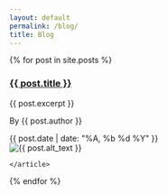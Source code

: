 ```yaml
---
layout: default
permalink: /blog/
title: Blog
---
```

<section class="mw10 center">
{% for post in site.posts %}
    <article class="pv4  ph3 ph0-l">
      <div class="flex flex-column flex-row-ns">
        <div class="w-100 w-60-ns pr3-ns order-2 order-1-ns">
          <a href="{{site.baseurl}}{{ post.url }}" title="Read about {{ post.title }}">
            <h1 class="f3 avenir mt0 lh-title">
              {{ post.title }}
            </h1>
          </a>
          <p class="f4 fw4 f4-l lh-copy avenir ink">
              {{ post.excerpt }}
          </p>
          <p class="f6 lh-copy black mv0">By <span class="text-ink">{{ post.author }}</span></p>
          <time class="f6 db $dark-cyan">{{ post.date | date: "%A, %b %d %Y" }}</time>
        </div>
        <div class="pl3-ns order-1 order-2-ns mb4 mb0-ns w-100 w-40-ns">
          <img src="{{ post.image }}" class="db" alt="{{ post.alt_text }}">
        </div>
      </div>

    </article>
{% endfor %}
</section>
